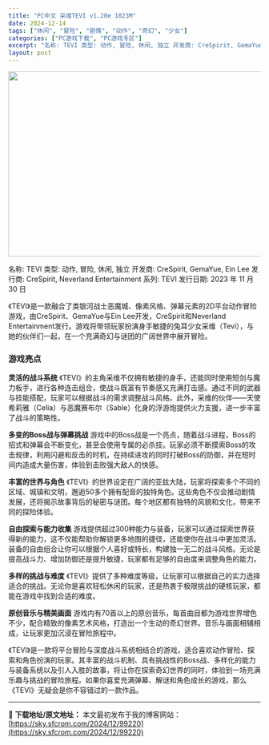 ```yaml
---
title: "PC中文 采维TEVI v1.20e 1023M"
date: 2024-12-14
tags: ["休闲", "冒险", "剧情", "动作", "奇幻", "少女"]
categories: ["PC游戏下载", "PC游戏专区"]
excerpt: "名称: TEVI 类型: 动作, 冒险, 休闲, 独立 开发商: CreSpirit, GemaYue, Ein Lee 发行商: CreSpirit, Neverland Entertainment 系列: TEVI 发行日期: 2023 年 11 月 30 日 《TEVI》是一款融合了类银河战士&hellip;"
layout: post
---
```


<img class="aligncenter size-full wp-image-99221" src="https://sky.sfcrom.com/wp-content/uploads/2024/12/2024121401374222.webp" alt="" width="660" height="370" />

名称: TEVI
类型: 动作, 冒险, 休闲, 独立
开发商: CreSpirit, GemaYue, Ein Lee
发行商: CreSpirit, Neverland Entertainment
系列: TEVI
发行日期: 2023 年 11 月 30 日

《TEVI》是一款融合了类银河战士恶魔城、像素风格、弹幕元素的2D平台动作冒险游戏，由CreSpirit、GemaYue与Ein Lee开发，CreSpirit和Neverland Entertainment发行。游戏将带领玩家扮演身手敏捷的兔耳少女采维（Tevi），与她的伙伴们一起，在一个充满奇幻与谜团的广阔世界中展开冒险。
<h3><strong>游戏亮点</strong></h3>
<strong>灵活的战斗系统</strong>
《TEVI》的主角采维不仅拥有敏捷的身手，还能同时使用短剑与魔力板手，进行各种连击组合，使战斗既富有节奏感又充满打击感。通过不同的武器与技能搭配，玩家可以根据战斗的需求调整战斗风格。此外，采维的伙伴——天使希莉雅（Celia）与恶魔赛布尔（Sable）化身的浮游炮提供火力支援，进一步丰富了战斗的策略性。

<strong>多变的Boss战与弹幕挑战</strong>
游戏中的Boss战是一个亮点，随着战斗进程，Boss的招式和弹幕会不断变化，甚至会使用专属的必杀技。玩家必须不断摸索Boss的攻击规律，利用闪避和反击的时机，在持续进攻的同时打破Boss的防御，并在短时间内造成大量伤害，体验到击败强大敌人的快感。

<strong>丰富的世界与角色</strong>
《TEVI》的世界设定在广阔的亚兹大陆，玩家将探索多个不同的区域、城镇和文明，邂逅50多个拥有配音的独特角色。这些角色不仅会推动剧情发展，还将揭示故事背后的秘密与谜团。每个地区都有独特的风貌和文化，带来不同的探险体验。

<strong>自由探索与能力收集</strong>
游戏提供超过300种能力与装备，玩家可以通过探索世界获得新的能力，这不仅能帮助你解锁更多地图的捷径，还能使你在战斗中更加灵活。装备的自由组合让你可以根据个人喜好或特长，构建独一无二的战斗风格。无论是提高战斗力、增加防御还是提升敏捷，玩家都有足够的自由度来调整角色的能力。

<strong>多样的挑战与难度</strong>
《TEVI》提供了多种难度等级，让玩家可以根据自己的实力选择适合的挑战。无论你是喜欢轻松休闲的玩家，还是热衷于极限挑战的硬核玩家，都能在游戏中找到合适的难度。

<strong>原创音乐与精美画面</strong>
游戏内有70首以上的原创音乐，每首曲目都为游戏世界增色不少，配合精致的像素艺术风格，打造出一个生动的奇幻世界。音乐与画面相辅相成，让玩家更加沉浸在冒险旅程中。

《TEVI》是一款将平台冒险与深度战斗系统相结合的游戏，适合喜欢动作冒险、探索和角色扮演的玩家。其丰富的战斗机制、具有挑战性的Boss战、多样化的能力与装备系统以及引人入胜的故事，将让你在探索奇幻世界的同时，体验到一场充满乐趣与挑战的冒险旅程。如果你喜爱充满弹幕、解谜和角色成长的游戏，那么《TEVI》无疑会是你不容错过的一款作品。

---
📖 **下载地址/原文地址：** 本文最初发布于我的博客网站：[https://sky.sfcrom.com/2024/12/99220](https://sky.sfcrom.com/2024/12/99220)
